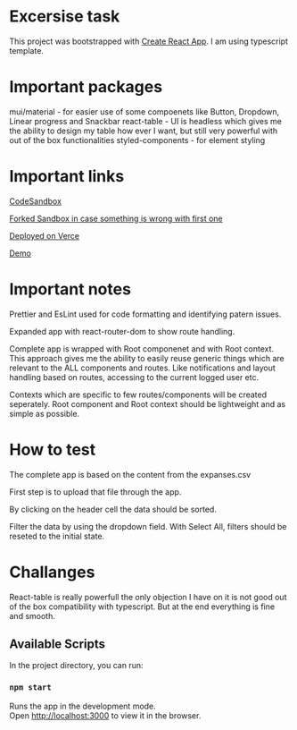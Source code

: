 # Excersise task

This project was bootstrapped with [Create React App](https://github.com/facebook/create-react-app).
I am using typescript template.

# Important packages

mui/material - for easier use of some compoenets like Button, Dropdown, Linear progress and Snackbar
react-table - UI is headless which gives me the ability to design my table how ever I want, but still very powerful with out of the box functionalities
styled-components - for element styling

# Important links

[CodeSandbox](https://codesandbox.io/s/github/fademovic/pft)

[Forked Sandbox in case something is wrong with first one](https://codesandbox.io/s/youthful-panini-wzg74h)

[Deployed on Verce](https://pft-finance-app.vercel.app/)

[Demo](https://www.loom.com/share/da692e9866de40c5b8ef4fb1810dad75)

# Important notes

Prettier and EsLint used for code formatting and identifying patern issues.

Expanded app with react-router-dom to show route handling.

Complete app is wrapped with Root componenet and with Root context.
This approach gives me the ability to easily reuse generic things which are relevant to the ALL components and routes.
Like notifications and layout handling based on routes, accessing to the current logged user etc.

Contexts which are specific to few routes/components will be created seperately. Root component and Root context should be lightweight and as simple as possible.

# How to test

The complete app is based on the content from the expanses.csv

First step is to upload that file through the app.

By clicking on the header cell the data should be sorted.

Filter the data by using the dropdown field. With Select All, filters should be reseted to the initial state.

# Challanges

React-table is really powerfull the only objection I have on it is not good out of the box compatibility with typescript.
But at the end everything is fine and smooth.

## Available Scripts

In the project directory, you can run:

### `npm start`

Runs the app in the development mode.\
Open [http://localhost:3000](http://localhost:3000) to view it in the browser.

